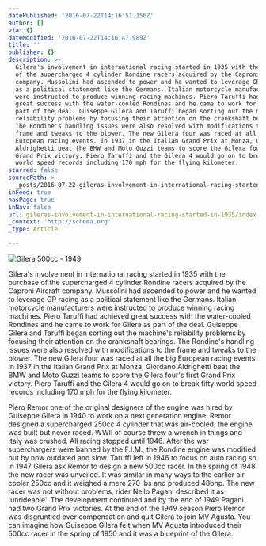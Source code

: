 ```yaml
---
datePublished: '2016-07-22T14:16:51.156Z'
author: []
via: {}
dateModified: '2016-07-22T14:16:47.989Z'
title: ''
publisher: {}
description: >-
  Gilera's involvement in international racing started in 1935 with the purchase
  of the supercharged 4 cylinder Rondine racers acquired by the Caproni Aircraft
  company. Mussolini had ascended to power and he wanted to leverage GP racing
  as a political statement like the Germans. Italian motorcycle manufacturers
  were instructed to produce winning racing machines. Piero Taruffi had achieved
  great success with the water-cooled Rondines and he came to work for Gilera as
  part of the deal. Guiseppe Gilera and Taruffi began sorting out the machine's
  reliability problems by focusing their attention on the crankshaft bearings.
  The Rondine's handling issues were also resolved with modifications to the
  frame and tweaks to the blower. The new Gilera four was raced at all the big
  European racing events. In 1937 in the Italian Grand Prix at Monza, Giordano
  Aldrighetti beat the BMW and Moto Guzzi teams to score the Gilera four’s first
  Grand Prix victory. Piero Taruffi and the Gilera 4 would go on to break fifty
  world speed records including 170 mph for the flying kilometer.
starred: false
sourcePath: >-
  _posts/2016-07-22-gileras-involvement-in-international-racing-started-in-1935.md
inFeed: true
hasPage: true
inNav: false
url: gileras-involvement-in-international-racing-started-in-1935/index.html
_context: 'http://schema.org'
_type: Article

---
```

![Gilera 500cc - 1949](https://the-grid-user-content.s3-us-west-2.amazonaws.com/64117e37-598d-41b9-bafd-e3d87f2993d5.jpg)

Gilera's involvement in international racing started in 1935 with the purchase of the supercharged 4 cylinder Rondine racers acquired by the Caproni Aircraft company. Mussolini had ascended to power and he wanted to leverage GP racing as a political statement like the Germans. Italian motorcycle manufacturers were instructed to produce winning racing machines. Piero Taruffi had achieved great success with the water-cooled Rondines and he came to work for Gilera as part of the deal. Guiseppe Gilera and Taruffi began sorting out the machine's reliability problems by focusing their attention on the crankshaft bearings. The Rondine's handling issues were also resolved with modifications to the frame and tweaks to the blower. The new Gilera four was raced at all the big European racing events. In 1937 in the Italian Grand Prix at Monza, Giordano Aldrighetti beat the BMW and Moto Guzzi teams to score the Gilera four's first Grand Prix victory. Piero Taruffi and the Gilera 4 would go on to break fifty world speed records including 170 mph for the flying kilometer.

Piero Remor one of the original designers of the engine was hired by Guiseppe Gilera in 1940 to work on a next generation engine. Remor designed a supercharged 250cc 4 cylinder that was air-cooled, the engine was built but never raced. WWII of course threw a wrench in things and Italy was crushed. All racing stopped until 1946\. After the war superchargers were banned by the F.I.M., the Rondine engine was modified but by now outdated and slow. Taruffi left in 1946 to focus on auto racing so in 1947 Gilera ask Remor to design a new 500cc racer. In the spring of 1948 the new racer was unveiled. It was similar in many ways to the earlier air cooler 250cc and it weighed a mere 270 lbs and produced 48bhp. The new racer was not without problems, rider Nello Pagani described it as 'unrideable'. The development continued and by the end of 1949 Pagani had two Grand Prix victories. At the end of the 1949 season Piero Remor was disgruntled over compensation and quit Gilera to join MV Agusta. You can imagine how Guiseppe Gilera felt when MV Agusta introduced their 500cc racer in the spring of 1950 and it was a blueprint of the Gilera.